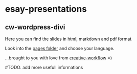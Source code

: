 # esay-presentations

## cw-wordpress-divi

Here you can find the slides in html, markdown and pdf format.

Look into the [pages folder](./pages) and choose your language.



...brought to you with love from [creative-workflow](https://www.creative-workflow.berlin) =)


#TODO: add more usefull informations
